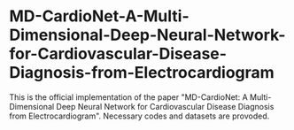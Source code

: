 # MD-CardioNet-A-Multi-Dimensional-Deep-Neural-Network-for-Cardiovascular-Disease-Diagnosis-from-Electrocardiogram
This is the official implementation of the paper "MD-CardioNet: A Multi-Dimensional Deep Neural Network for Cardiovascular Disease Diagnosis from Electrocardiogram". Necessary codes and datasets are provoded.
